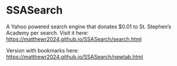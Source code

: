 # SSASearch
A Yahoo powered search engine that donates $0.01 to St. Stephen’s Academy per search. 
Visit it here: https://matthewr2024.github.io/SSASearch/search.html

Version with bookmarks here: https://matthewr2024.github.io/SSASearch/newtab.html
